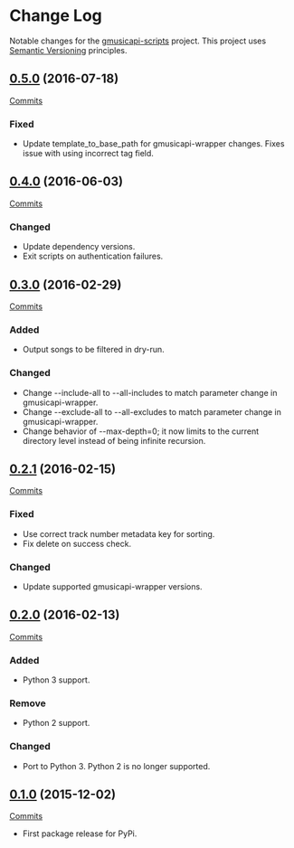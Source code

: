 # Change Log

Notable changes for the [gmusicapi-scripts](https://github.com/thebigmunch/gmusicapi-scripts) project. This project uses [Semantic Versioning](http://semver.org/) principles.


## [0.5.0](https://github.com/thebigmunch/gmusicapi-scripts/releases/tag/0.5.0) (2016-07-18)

[Commits](https://github.com/thebigmunch/gmusicapi-scripts/compare/0.4.0...0.5.0)

### Fixed

* Update template_to_base_path for gmusicapi-wrapper changes. Fixes issue with using incorrect tag field.


## [0.4.0](https://github.com/thebigmunch/gmusicapi-scripts/releases/tag/0.4.0) (2016-06-03)

[Commits](https://github.com/thebigmunch/gmusicapi-scripts/compare/0.3.0...0.4.0)

### Changed

* Update dependency versions.
* Exit scripts on authentication failures.


## [0.3.0](https://github.com/thebigmunch/gmusicapi-scripts/releases/tag/0.3.0) (2016-02-29)

[Commits](https://github.com/thebigmunch/gmusicapi-scripts/compare/0.2.1...0.3.0)

### Added

* Output songs to be filtered in dry-run.

### Changed

* Change --include-all to --all-includes to match parameter change in gmusicapi-wrapper.
* Change --exclude-all to --all-excludes to match parameter change in gmusicapi-wrapper.
* Change behavior of --max-depth=0; it now limits to the current directory level instead of being infinite recursion.


## [0.2.1](https://github.com/thebigmunch/gmusicapi-scripts/releases/tag/0.2.1) (2016-02-15)

[Commits](https://github.com/thebigmunch/gmusicapi-scripts/compare/0.2.0...0.2.1)

### Fixed

* Use correct track number metadata key for sorting.
* Fix delete on success check.

### Changed

* Update supported gmusicapi-wrapper versions.


## [0.2.0](https://github.com/thebigmunch/gmusicapi-scripts/releases/tag/0.2.0) (2016-02-13)

[Commits](https://github.com/thebigmunch/gmusicapi-scripts/compare/0.1.0...0.2.0)

### Added

* Python 3 support.

### Remove

* Python 2 support.

### Changed

* Port to Python 3. Python 2 is no longer supported.


## [0.1.0](https://github.com/thebigmunch/gmusicapi-scripts/releases/tag/0.1.0) (2015-12-02)

[Commits](https://github.com/thebigmunch/gmusicapi-scripts/compare/b66da631025f5074df0e290aa515b7f18d14fde8...0.1.0)

* First package release for PyPi.
